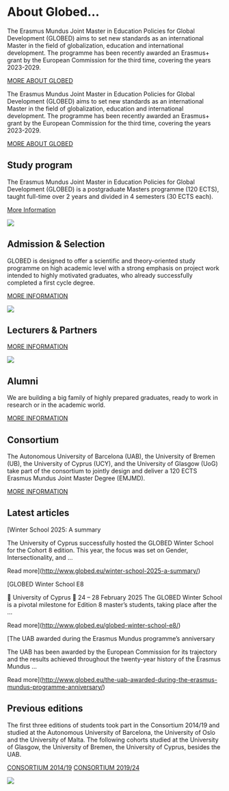 # About Globed…

The Erasmus Mundus Joint Master in Education Policies for Global Development (GLOBED) aims to set new standards as an international Master in the field of globalization, education and international development. The programme has been recently awarded an Erasmus+ grant by the European Commission for the third time, covering the years 2023-2029.

[MORE ABOUT GLOBED](http://globed.eu/about/)

The Erasmus Mundus Joint Master in Education Policies for Global Development (GLOBED) aims to set new standards as an international Master in the field of globalization, education and international development. The programme has been recently awarded an Erasmus+ grant by the European Commission for the third time, covering the years 2023-2029.

[MORE ABOUT GLOBED](http://globed.eu/about/)

## Study program

The Erasmus Mundus Joint Master in Education Policies for Global Development (GLOBED) is a postgraduate Masters programme (120 ECTS), taught full-time over 2 years and divided in 4 semesters (30 ECTS each).

[More Information](http://globed.eu/study-program/)

![](/wp-content/uploads/2019/08/study-program-home-highlight.png)

## Admission & Selection

GLOBED is designed to offer a scientific and theory-oriented study programme on high academic level with a strong emphasis on project work intended to highly motivated graduates, who already successfully completed a first cycle degree.

[MORE INFORMATION](http://globed.eu/admission-selection/)

![](/wp-content/uploads/2019/08/admission-selection-home-highlight.png)

## Lecturers & Partners

[MORE INFORMATION](http://globed.eu/lecturers-and-partners/)

![](/wp-content/uploads/2019/08/professors-home-highlight.png)

## Alumni

We are building a big family of highly prepared graduates, ready to work in research or in the academic world.

[MORE INFORMATION](http://globed.eu/alumni/)

## Consortium

The Autonomous University of Barcelona (UAB), the University of Bremen (UB), the University of Cyprus (UCY), and the University of Glasgow (UoG) take part of the consortium to jointly design and deliver a 120 ECTS Erasmus Mundus Joint Master Degree (EMJMD).

[MORE INFORMATION](http://www.globed.eu/consortiums/consortium-2019-2024/)

## Latest articles

[Winter School 2025: A summary

The University of Cyprus successfully hosted the GLOBED Winter School for the Cohort 8 edition. This year, the focus was set on Gender, Intersectionality, and …

Read more](http://www.globed.eu/winter-school-2025-a-summary/)

[GLOBED Winter School E8

📍 University of Cyprus 📅 24 – 28 February 2025 The GLOBED Winter School is a pivotal milestone for Edition 8 master’s students, taking place after the …

Read more](http://www.globed.eu/globed-winter-school-e8/)

[The UAB awarded during the Erasmus Mundus programme’s anniversary

The UAB has been awarded by the European Commission for its trajectory and the results achieved throughout the twenty-year history of the Erasmus Mundus …

Read more](http://www.globed.eu/the-uab-awarded-during-the-erasmus-mundus-programme-anniversary/)

## Previous editions

The first three editions of students took part in the Consortium 2014/19 and studied at the Autonomous University of Barcelona, the University of Oslo and the University of Malta. The following cohorts studied at the University of Glasgow, the University of Bremen, the University of Cyprus, besides the UAB.

[CONSORTIUM 2014/19](http://www.globed.eu/consortiums/consortium-2014-2019/)
[CONSORTIUM 2019/24](http://www.globed.eu/consortiums/consortium-2019-2024/)

![](/wp-content/uploads/2019/08/previous-editions-image.jpg)